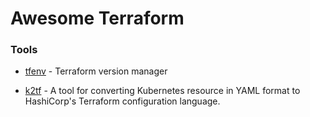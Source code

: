 # Awesome Terraform


### Tools

* [tfenv](https://github.com/tfutils/tfenv) - Terraform version manager

* [k2tf](https://github.com/sl1pm4t/k2tf) - A tool for converting Kubernetes resource in YAML format to HashiCorp's Terraform configuration language.

